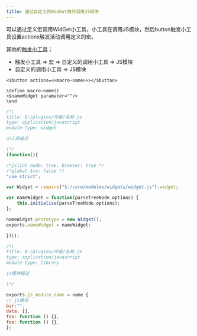 ```yaml
---
title: 通过自定义的WidGet微件调用JS模块
---
```



可以通过定义宏调用WidGet小工具，小工具在调用JS模块，然后button触发小工具设置actions触发活动调用定义的宏。

其他的[触发小工具](https://bramchen.github.io/tw5-docs/zh-Hans/#TriggeringWidgets)；

* 触发小工具 => 宏 => 自定义的调用小工具 => JS模块
* 自定义的调用小工具 => JS模块

```wikitext
<$button actions=<<macro—name>>></$button>
```

```
\define macro—name()
<$nameWidget paramater=""/>
\end
```

```js
/*\
title: $:/plugins/作者/名称.js
type: application/javascript
module-type: widget

小工具描述

\*/
(function(){

/*jslint node: true, browser: true */
/*global $tw: false */
"use strict";

var Widget = require("$:/core/modules/widgets/widget.js").widget;

var nameWidget = function(parseTreeNode,options) {
	this.initialise(parseTreeNode,options);
};

nameWidget.prototype = new Widget();
exports.nameWidget = nameWidget;

})();
```

```js
/*\
title: $:/plugins/作者/名称.js
type: application/javascript
module-type: library

js模块描述

\*/

exports.js_module_name = name {
// js模块
bar:"",
data: [],
foo: function () {},
foo: function () {},
};
```